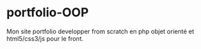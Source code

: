 # portfolio-OOP
Mon site portfolio developper from scratch en php objet orienté et html5/css3/js pour le front.
